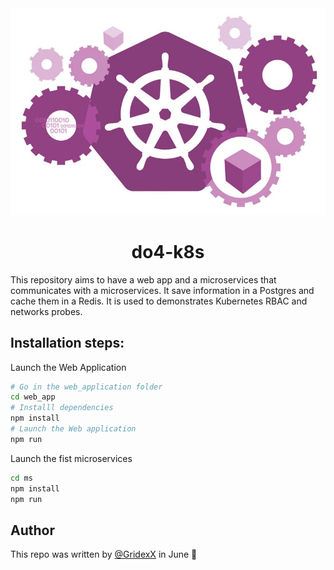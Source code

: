 
<div align="center">
  <img src="assets/Gear-kubernetes.jpg" alt="Kubernetes Gear">
  <h1>do4-k8s</h1>
</div>

This repository aims to have a web app and a microservices that communicates with a microservices. 
It save information in a Postgres and cache them in a Redis.
It is used to demonstrates Kubernetes RBAC and networks probes.

## Installation steps:

Launch the Web Application

```bash
# Go in the web_application folder 
cd web_app
# Installl dependencies
npm install
# Launch the Web application
npm run 
```

Launch the fist microservices

```bash
cd ms
npm install
npm run
```

## Author

This repo was written by [@GridexX](https://github.com/GridexX) in June 🌻
